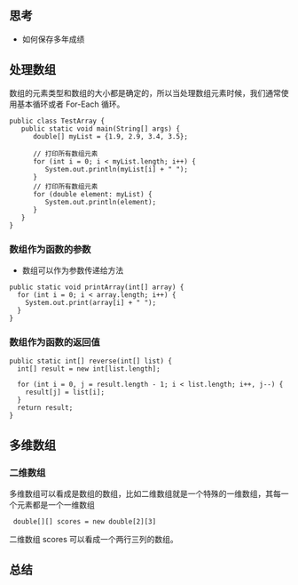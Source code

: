 ## 思考

* 如何保存多年成绩

## 处理数组

数组的元素类型和数组的大小都是确定的，所以当处理数组元素时候，我们通常使用基本循环或者 For-Each 循环。

```
public class TestArray {
   public static void main(String[] args) {
      double[] myList = {1.9, 2.9, 3.4, 3.5};

      // 打印所有数组元素
      for (int i = 0; i < myList.length; i++) {
         System.out.println(myList[i] + " ");
      }
      // 打印所有数组元素
      for (double element: myList) {
         System.out.println(element);
      }
   }
}
```

### 数组作为函数的参数

* 数组可以作为参数传递给方法

```
public static void printArray(int[] array) {
  for (int i = 0; i < array.length; i++) {
    System.out.print(array[i] + " ");
  }
}
```

### 数组作为函数的返回值

```
public static int[] reverse(int[] list) {
  int[] result = new int[list.length];

  for (int i = 0, j = result.length - 1; i < list.length; i++, j--) {
    result[j] = list[i];
  }
  return result;
}
```

## 多维数组

### 二维数组

多维数组可以看成是数组的数组，比如二维数组就是一个特殊的一维数组，其每一个元素都是一个一维数组

```
 double[][] scores = new double[2][3]
```

 二维数组 scores 可以看成一个两行三列的数组。

## 总结
